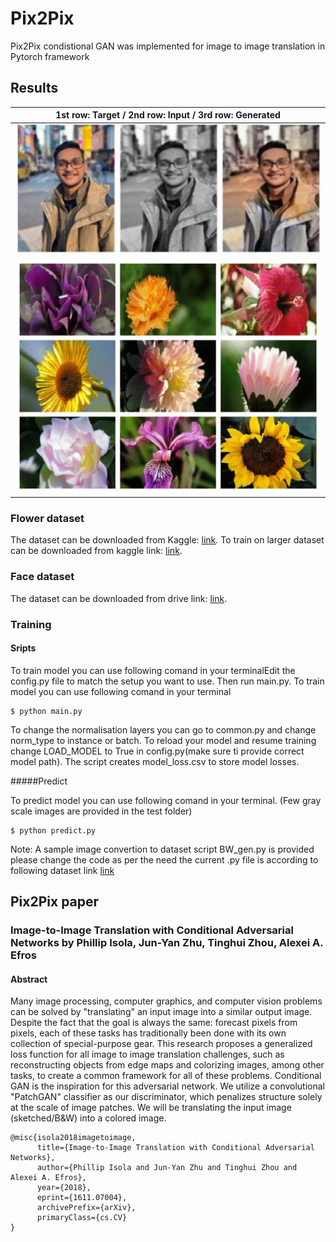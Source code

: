 # Pix2Pix
Pix2Pix condistional GAN was implemented for image to image translation in Pytorch framework
## Results

1st row: Target / 2nd row: Input / 3rd row: Generated|
|:---:|
|![](results/face-sample.png)|
|![](results/generated-images.jpg)|



### Flower dataset
The dataset can be downloaded from Kaggle: [link](https://www.kaggle.com/datasets/aksha05/flower-image-dataset).
To train on larger dataset can be downloaded from kaggle link: [link](https://www.kaggle.com/datasets/l3llff/flowers).

### Face dataset
The dataset can be downloaded from drive link: [link](https://drive.google.com/drive/folders/14uQuTtlR9cTZ9uRFB_E5zaxdnc0i4IL7?usp=sharing).



### Training

#### Sripts
 To train model you can use following comand in your terminalEdit the config.py file to match the setup you want to use. Then run main.py. To train model you can use following comand in your terminal

```
$ python main.py
```

To change the normalisation layers you can go to common.py and change norm_type to instance or batch.
To reload your model and resume training change LOAD_MODEL to True in config.py(make sure ti provide correct model path).
The script creates model_loss.csv to store model losses.

#####Predict

To predict model you can use following comand in your terminal. (Few gray scale images are provided in the test folder)
```
$ python predict.py
```


Note: A sample image convertion to dataset script BW_gen.py is provided please change the code as per the need the current .py file is according to following dataset link [link](https://www.kaggle.com/datasets/l3llff/flowers)
## Pix2Pix paper
### Image-to-Image Translation with Conditional Adversarial Networks by Phillip Isola, Jun-Yan Zhu, Tinghui Zhou, Alexei A. Efros

#### Abstract
Many image processing, computer graphics, and computer vision problems can be solved by "translating" an input image into a similar output image. Despite the fact that the goal is always the same: forecast pixels from pixels, each of these tasks has traditionally been done with its own collection of special-purpose gear. This research proposes a generalized loss function for all image to image translation challenges, such as reconstructing objects from edge maps and colorizing images, among other tasks, to create a common framework for all of these problems. Conditional GAN is the inspiration for this adversarial network. We utilize a convolutional "PatchGAN" classifier as our discriminator, which penalizes structure solely at the scale of image patches. We will be translating the input image (sketched/B&W) into a colored image.





```
@misc{isola2018imagetoimage,
      title={Image-to-Image Translation with Conditional Adversarial Networks}, 
      author={Phillip Isola and Jun-Yan Zhu and Tinghui Zhou and Alexei A. Efros},
      year={2018},
      eprint={1611.07004},
      archivePrefix={arXiv},
      primaryClass={cs.CV}
}
```

